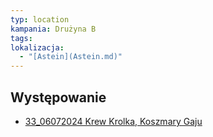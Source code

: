 ```yaml
---
typ: location
kampania: Drużyna B
tags: 
lokalizacja:
  - "[Astein](Astein.md)"
---
```



## Występowanie
- [33_06072024 Krew Krolka, Koszmary Gaju](../sesje/33_06072024%20Krew%20Krolka,%20Koszmary%20Gaju.md)
